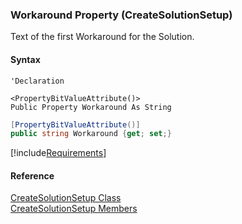 ﻿### Workaround Property (CreateSolutionSetup)

Text of the first Workaround for the Solution.

#### Syntax

```vbnet
'Declaration

<PropertyBitValueAttribute()>
Public Property Workaround As String
```

```csharp
[PropertyBitValueAttribute()]
public string Workaround {get; set;}
```

[!include[Requirements](../partials/requirements.md)]

#### Reference

[CreateSolutionSetup Class](FChoice.Toolkits.Clarify~FChoice.Toolkits.Clarify.Interfaces.CreateSolutionSetup.md)  
[CreateSolutionSetup Members](FChoice.Toolkits.Clarify~FChoice.Toolkits.Clarify.Interfaces.CreateSolutionSetup_members.md)